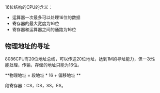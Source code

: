 16位结构的CPU的含义：

* 运算器一次最多可以处理16位的数据
* 寄存器的最大宽度为16位
* 寄存器和运算器之间的通路为16位

## 物理地址的寻址

8086CPU有20位地址总线，可以传送20位地址，达到1M的寻址能力，但一次性能处理，传输，存储的地址只能为16位。

**物理地址 = 段地址 \* 16 + 偏移地址 **

段寄存器：CS，DS，SS，ES。

